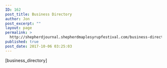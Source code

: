 ```yaml
---
ID: 162
post_title: Business Directory
author: Jon
post_excerpt: ""
layout: page
permalink: >
  http://shepherdjournal.shepherdmaplesyrupfestival.com/business-directory
published: true
post_date: 2017-10-06 03:25:03
---
```

[business_directory]